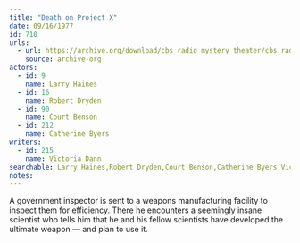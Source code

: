 ```yaml
---
title: "Death on Project X"
date: 09/16/1977
id: 710
urls: 
  - url: https://archive.org/download/cbs_radio_mystery_theater/cbs_radio_mystery_theater-0701-0750.zip/cbs_radio_mystery_theater-0701-0750%2Fcbsrmt_0710_death_on_project_x.mp3
    source: archive-org
actors:  
  - id: 9
    name: Larry Haines  
  - id: 16
    name: Robert Dryden  
  - id: 90
    name: Court Benson  
  - id: 212
    name: Catherine Byers
writers:  
  - id: 215
    name: Victoria Dann
searchable: Larry Haines,Robert Dryden,Court Benson,Catherine Byers Victoria Dann
notes:  
---
```

A government inspector is sent to a weapons manufacturing facility to inspect them for efficiency. There he encounters a seemingly insane scientist who tells him that he and his fellow scientists have developed the ultimate weapon — and plan to use it.